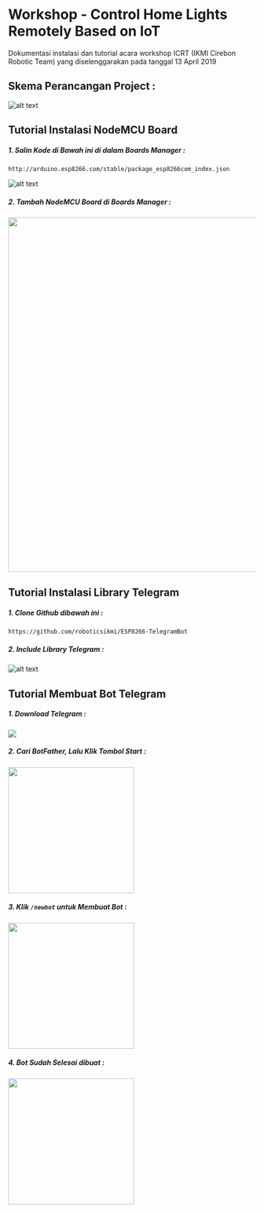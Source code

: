 # Workshop - Control Home Lights Remotely Based on IoT

Dokumentasi instalasi dan tutorial acara workshop ICRT (IKMI Cirebon Robotic Team) yang diselenggarakan pada tanggal 13 April 2019

## Skema Perancangan Project :

![alt text](https://github.com/roboticsikmi/workshop-icrt-01/blob/master/images/skema.png "Skema")

## Tutorial Instalasi NodeMCU Board

##### 1. Salin Kode di Bawah ini di dalam Boards Manager :
`http://arduino.esp8266.com/stable/package_esp8266com_index.json`

![alt text](https://github.com/roboticsikmi/workshop-icrt-01/blob/master/images/preferences.png "Preferences")

##### 2. Tambah NodeMCU Board di Boards Manager :

<img src="https://github.com/roboticsikmi/workshop-icrt-01/blob/master/images/nodemcu.png" width="720">

## Tutorial Instalasi Library Telegram

##### 1. Clone Github dibawah ini :

`https://github.com/roboticsikmi/ESP8266-TelegramBot`

##### 2. Include Library Telegram :

![alt text](https://github.com/roboticsikmi/workshop-icrt-01/blob/master/images/library.png "Library")

## Tutorial Membuat Bot Telegram

##### 1. Download Telegram :

[<img src="https://github.com/roboticsikmi/workshop-icrt-01/blob/master/images/googleplay.png">](https://play.google.com/store/apps/details?id=org.telegram.messenger)

##### 2. Cari BotFather, Lalu Klik Tombol Start :

<img src="https://github.com/roboticsikmi/workshop-icrt-01/blob/master/images/telegram.png" width="256">

##### 3. Klik `/newbot` untuk Membuat Bot :

<img src="https://github.com/roboticsikmi/workshop-icrt-01/blob/master/images/response.png" width="256">

##### 4. Bot Sudah Selesai dibuat :

<img src="https://github.com/roboticsikmi/workshop-icrt-01/blob/master/images/bot.png" width="256">

